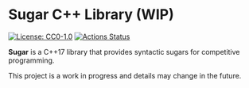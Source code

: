 # Sugar C++ Library (WIP)

[![License: CC0-1.0](https://img.shields.io/badge/License-CC0_1.0-blue.svg)](https://github.com/mihatsu-s/Sugar/blob/main/LICENSE)
[![Actions Status](https://github.com/mihatsu-s/Sugar/workflows/test/badge.svg?event=push)](https://github.com/mihatsu-s/Sugar/actions)

**Sugar** is a C++17 library that provides syntactic sugars for competitive programming.

This project is a work in progress and details may change in the future.
